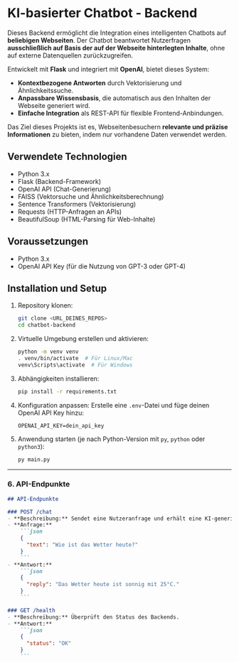 # KI-basierter Chatbot - Backend

Dieses Backend ermöglicht die Integration eines intelligenten Chatbots auf **beliebigen Webseiten**.
Der Chatbot beantwortet Nutzerfragen **ausschließlich auf Basis der auf der Webseite hinterlegten Inhalte**, ohne auf externe Datenquellen zurückzugreifen.

Entwickelt mit **Flask** und integriert mit **OpenAI**, bietet dieses System:
- **Kontextbezogene Antworten** durch Vektorisierung und Ähnlichkeitssuche.
- **Anpassbare Wissensbasis**, die automatisch aus den Inhalten der Webseite generiert wird.
- **Einfache Integration** als REST-API für flexible Frontend-Anbindungen.

Das Ziel dieses Projekts ist es, Webseitenbesuchern **relevante und präzise Informationen** zu bieten, indem nur vorhandene Daten verwendet werden.


## Verwendete Technologien
- Python 3.x
- Flask (Backend-Framework)
- OpenAI API (Chat-Generierung)
- FAISS (Vektorsuche und Ähnlichkeitsberechnung)
- Sentence Transformers (Vektorisierung)
- Requests (HTTP-Anfragen an APIs)  
- BeautifulSoup (HTML-Parsing für Web-Inhalte)  


## Voraussetzungen
- Python 3.x
- OpenAI API Key (für die Nutzung von GPT-3 oder GPT-4)


## Installation und Setup

1. Repository klonen:
    ```bash
    git clone <URL_DEINES_REPOS>
    cd chatbot-backend
    ```

2. Virtuelle Umgebung erstellen und aktivieren:
    ```bash
    python -m venv venv
    . venv/bin/activate  # Für Linux/Mac
    venv\Scripts\activate  # Für Windows
    ```

3. Abhängigkeiten installieren:
    ```bash
    pip install -r requirements.txt
    ```

4. Konfiguration anpassen:
    Erstelle eine `.env`-Datei und füge deinen OpenAI API Key hinzu:
    ```env
    OPENAI_API_KEY=dein_api_key
    ```

5. Anwendung starten (je nach Python-Version mit `py`, `python` oder `python3`):
    ```bash
    py main.py
    ```

---

### 6. **API-Endpunkte**  
```markdown
## API-Endpunkte

### POST /chat
- **Beschreibung:** Sendet eine Nutzeranfrage und erhält eine KI-generierte Antwort.
- **Anfrage:** 
    ```json
    {
      "text": "Wie ist das Wetter heute?"
    }
    ```
- **Antwort:**
    ```json
    {
      "reply": "Das Wetter heute ist sonnig mit 25°C."
    }
    ```

### GET /health
- **Beschreibung:** Überprüft den Status des Backends.
- **Antwort:**
    ```json
    {
      "status": "OK"
    }
    ```
